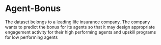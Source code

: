 # Agent-Bonus
The dataset belongs to a leading life insurance company. The company wants to predict the bonus for its agents so that it may design appropriate engagement activity for their high performing agents and upskill programs for low performing agents
